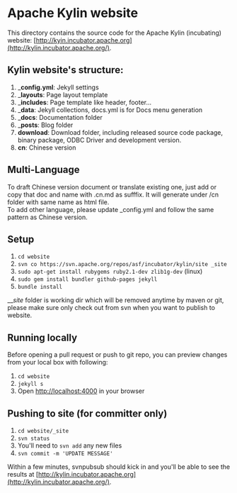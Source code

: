 <!--
{% comment %}
Licensed to the Apache Software Foundation (ASF) under one or more
contributor license agreements.  See the NOTICE file distributed with
this work for additional information regarding copyright ownership.
The ASF licenses this file to you under the Apache License, Version 2.0
(the "License"); you may not use this file except in compliance with
the License.  You may obtain a copy of the License at

http://www.apache.org/licenses/LICENSE-2.0

Unless required by applicable law or agreed to in writing, software
distributed under the License is distributed on an "AS IS" BASIS,
WITHOUT WARRANTIES OR CONDITIONS OF ANY KIND, either express or implied.
See the License for the specific language governing permissions and
limitations under the License.
{% endcomment %}
-->

# Apache Kylin website  
This directory contains the source code for the Apache Kylin (incubating) website:
[http://kyin.incubator.apache.org](http://kylin.incubator.apache.org/).

## Kylin website's structure:

1. ___config.yml__: Jekyll settings
2. ___layouts__: Page layout template
3. ___includes__: Page template like header, footer...
2. ___data__: Jekyll collections, docs.yml is for Docs menu generation
3. ___docs__: Documentation folder
4. ___posts__: Blog folder
5. __download__: Download folder, including released source code package, binary package, ODBC Driver and development version.
6. __cn__: Chinese version 

## Multi-Language
To draft Chinese version document or translate existing one, just add or copy that doc and name with .cn.md as sufffix. It will generate under /cn folder with same name as html file.  
To add other language, please update _config.yml and follow the same pattern as Chinese version.

## Setup

1. `cd website`
2. `svn co https://svn.apache.org/repos/asf/incubator/kylin/site _site`
3. `sudo apt-get install rubygems ruby2.1-dev zlib1g-dev` (linux)
4. `sudo gem install bundler github-pages jekyll`
5. `bundle install`

___site_ folder is working dir which will be removed anytime by maven or git, please make sure only check out from svn when you want to publish to website.

## Running locally  
Before opening a pull request or push to git repo, you can preview changes from your local box with following:

1. `cd website`
2. `jekyll s`
3. Open [http://localhost:4000](http://localhost:4000) in your browser

## Pushing to site (for committer only)  
1. `cd website/_site`
2. `svn status`
3. You'll need to `svn add` any new files
4. `svn commit -m 'UPDATE MESSAGE'`

Within a few minutes, svnpubsub should kick in and you'll be able to
see the results at
[http://kylin.incubator.apache.org](http://kylin.incubator.apache.org/).